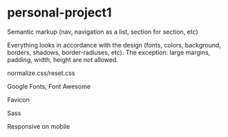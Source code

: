 # personal-project1

Semantic markup (nav, navigation as a list, section for section, etc)

Everything looks in accordance with the design (fonts, colors, background, borders, shadows, border-radiuses, etc). The exception: large margins, padding, width, height are not allowed.

normalize.css/reset.css

Google Fonts, Font Awesome

Favicon

Sass

Responsive on mobile
